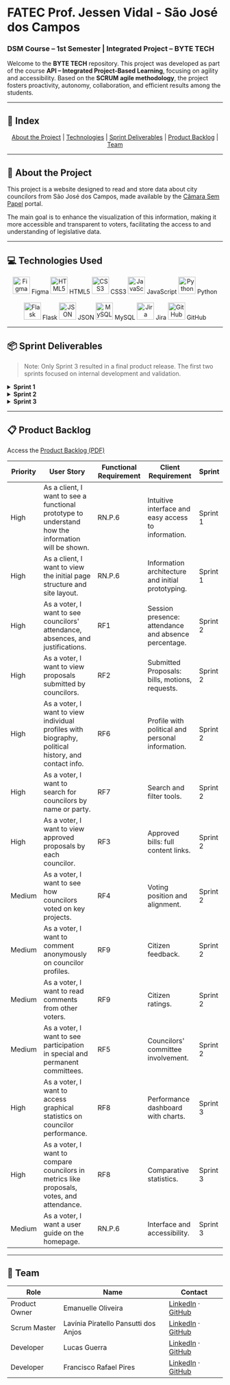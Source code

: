 # FATEC Prof. Jessen Vidal - São José dos Campos  
### DSM Course – 1st Semester | Integrated Project – BYTE TECH

Welcome to the **BYTE TECH** repository. This project was developed as part of the course **API – Integrated Project-Based Learning**, focusing on agility and accessibility. Based on the **SCRUM agile methodology**, the project fosters proactivity, autonomy, collaboration, and efficient results among the students.

---

## 🔗 Index

<p align="center">
  <a href="#about-the-project">About the Project</a> |
  <a href="#technologies-used">Technologies</a> |
  <a href="#sprint-deliverables">Sprint Deliverables</a> |
  <a href="#product-backlog">Product Backlog</a> | 
  <a href="#team">Team</a>
</p>

---

## 📌 About the Project

This project is a website designed to read and store data about city councilors from São José dos Campos, made available by the [Câmara Sem Papel](https://camarasempapel.camarasjc.sp.gov.br/legislacao/) portal.  

The main goal is to enhance the visualization of this information, making it more accessible and transparent to voters, facilitating the access to and understanding of legislative data.

---

## 💻 Technologies Used

<div align="center">
  <div>
    <img src="https://cdn.jsdelivr.net/gh/devicons/devicon/icons/figma/figma-original.svg" width="40" alt="Figma"> Figma
    <img src="https://cdn.jsdelivr.net/gh/devicons/devicon/icons/html5/html5-original.svg" width="40" alt="HTML5"> HTML5
    <img src="https://cdn.jsdelivr.net/gh/devicons/devicon/icons/css3/css3-original.svg" width="40" alt="CSS3"> CSS3
    <img src="https://cdn.jsdelivr.net/gh/devicons/devicon/icons/javascript/javascript-original.svg" width="40" alt="JavaScript"> JavaScript
    <img src="https://cdn.jsdelivr.net/gh/devicons/devicon/icons/python/python-original.svg" width="40" alt="Python"> Python  
    <br><br>
    <img src="https://cdn.jsdelivr.net/gh/devicons/devicon/icons/flask/flask-original.svg" width="40" alt="Flask"> Flask
    <img src="https://cdn.jsdelivr.net/gh/devicons/devicon/icons/json/json-original.svg" width="40" alt="JSON"> JSON
    <img src="https://cdn.jsdelivr.net/gh/devicons/devicon/icons/mysql/mysql-original.svg" width="40" alt="MySQL"> MySQL
    <img src="https://cdn.jsdelivr.net/gh/devicons/devicon/icons/jira/jira-original.svg" width="40" alt="Jira"> Jira
    <img src="https://cdn.jsdelivr.net/gh/devicons/devicon/icons/github/github-original.svg" width="40" alt="GitHub"> GitHub
  </div>
</div>

---

## 📦 Sprint Deliverables

> Note: Only Sprint 3 resulted in a final product release. The first two sprints focused on internal development and validation.

<details>
<summary><strong>Sprint 1</strong></summary>

### 🛠️ Internal Work (No External Deliverables)  
![Sprint 1](https://github.com/user-attachments/assets/8c03bb1b-0f2c-451e-8b33-68bc8e7acf57)

### 📋 Tasks

| Priority | Task                        | Responsible        | Start Date  | End Date    |
|----------|-----------------------------|--------------------|-------------|-------------|
| HIGH     | Create proposals page       | Maria Isabel       | 09/09/2024  | 29/09/2024  |
| HIGH     | Create homepage             | Vinicius, Lucas    | 09/09/2024  | 29/09/2024  |
| HIGH     | Create profile page         | Emanuelle          | 09/09/2024  | 29/09/2024  |
| HIGH     | Create menu page            | Lavínia            | 09/09/2024  | 29/09/2024  |
| HIGH     | Design logical data model   | Lucas              | 09/09/2024  | 29/09/2024  |
| MEDIUM   | Create “About Us” page      | Francisco          | 09/09/2024  | 29/09/2024  |
| MEDIUM   | Create statistics page      | Lavínia            | 09/09/2024  | 29/09/2024  |

</details>

<details>
<summary><strong>Sprint 2</strong></summary>

### 🛠️ Internal Work (No External Deliverables)  
![Sprint 2](https://github.com/user-attachments/assets/b02829d5-de9d-4435-a957-51f6b4c7f9f2)

### 📋 Tasks

| Priority   | Task                                                                  | Responsible         | Start Date  | End Date    |
|------------|-----------------------------------------------------------------------|---------------------|-------------|-------------|
| HIGH       | Create conceptual and logical database models                         | Emanuelle           | 07/10/2024  | 24/10/2024  |
| HIGH       | Scrape voting data from councilors                                    | Lucas               | 07/10/2024  | 24/10/2024  |
| HIGH       | Organize `extrato_votacao.json` file                                  | Vinicius, Lavínia   | 07/10/2024  | 24/10/2024  |
| HIGH       | Connect frontend with backend (`app.py`)                              | Emanuelle           | 07/10/2024  | 24/10/2024  |
| HIGH       | Create comments page (HTML, CSS, JS)                                  | Emanuelle           | 07/10/2024  | 24/10/2024  |
| HIGH       | Create comment database                                               | Emanuelle           | 07/10/2024  | 24/10/2024  |
| HIGH       | Scrape profile data from councilors                                   | Lucas               | 07/10/2024  | 24/10/2024  |
| HIGH       | Implement search filter for menu page (by name, party, or area)       | Francisco           | 07/10/2024  | 24/10/2024  |
| HIGH       | Scrape approved laws by each councilor                                | Francisco           | 07/10/2024  | 24/10/2024  |
| HIGH       | Final review and adjustments                                          | Emanuelle           | 07/10/2024  | 24/10/2024  |
| MEDIUM     | Create approved proposals page                                        | Lavínia             | 07/10/2024  | 24/10/2024  |
| MEDIUM     | Style approved proposals page                                         | Emanuelle           | 07/10/2024  | 24/10/2024  |
| MEDIUM     | List all councilors on menu page                                      | Lavínia             | 07/10/2024  | 24/10/2024  |
| MEDIUM     | Organize `leis_aprovadas_vereadores.json` file                        | Francisco           | 07/10/2024  | 24/10/2024  |
| MEDIUM     | Create filters for profile page                                       | Emanuelle           | 07/10/2024  | 24/10/2024  |
| DOCUMENTATION | Record video demo for README                                       | Emanuelle           | 07/10/2024  | 24/10/2024  |
| DOCUMENTATION | Update README                                                      | Lavínia             | 07/10/2024  | 25/10/2024  |

</details>

<details>
<summary><strong>Sprint 3</strong></summary>

### ✅ Final Product Release  
[Watch the video presentation](https://www.youtube.com/watch?v=6BiKl4bEMzE)

### 📋 Tasks

| Priority   | Task                                        | Responsible        | Start Date  | End Date    |
|------------|---------------------------------------------|--------------------|-------------|-------------|
| HIGH       | Implement charts on the statistics page     | Emanuelle          | 04/11/2024  | 11/11/2024  |
| HIGH       | Create virtual environment                  | Francisco          | 04/11/2024  | 24/11/2024  |
| MEDIUM     | Deploy the application to AWS               | Emanuelle          | 04/11/2024  | 11/11/2024  |
| MEDIUM     | Clean comment database                      | Emanuelle          | 04/11/2024  | 24/11/2024  |
| MEDIUM     | Add user manual                             | Lavínia            | 04/11/2024  | 24/11/2024  |
| LOW        | Create presentation slides                  | Lucas              | 04/11/2024  | 24/11/2024  |
| DOCUMENTATION | Organize GitHub repository               | Lavínia            | 04/11/2024  | 24/11/2024  |

</details>

---

## 📋 Product Backlog

Access the [Product Backlog (PDF)](https://github.com/user-attachments/files/17848271/Product.Backlog_.Equipe_Byte_Tech.pdf)

| **Priority** | **User Story**                                                                                     | **Functional Requirement** | **Client Requirement**                                  | **Sprint**  |
|--------------|----------------------------------------------------------------------------------------------------|-----------------------------|----------------------------------------------------------|-------------|
| High         | As a client, I want to see a functional prototype to understand how the information will be shown. | RN.P.6                      | Intuitive interface and easy access to information.      | Sprint 1    |
| High         | As a client, I want to view the initial page structure and site layout.                            | RN.P.6                      | Information architecture and initial prototyping.        | Sprint 1    |
| High         | As a voter, I want to see councilors' attendance, absences, and justifications.                    | RF1                         | Session presence: attendance and absence percentage.     | Sprint 2    |
| High         | As a voter, I want to view proposals submitted by councilors.                                      | RF2                         | Submitted Proposals: bills, motions, requests.           | Sprint 2    |
| High         | As a voter, I want to view individual profiles with biography, political history, and contact info.| RF6                         | Profile with political and personal information.         | Sprint 2    |
| High         | As a voter, I want to search for councilors by name or party.                                      | RF7                         | Search and filter tools.                                | Sprint 2    |
| High         | As a voter, I want to view approved proposals by each councilor.                                   | RF3                         | Approved bills: full content links.                      | Sprint 2    |
| Medium       | As a voter, I want to see how councilors voted on key projects.                                    | RF4                         | Voting position and alignment.                           | Sprint 2    |
| Medium       | As a voter, I want to comment anonymously on councilor profiles.                                   | RF9                         | Citizen feedback.                                       | Sprint 2    |
| Medium       | As a voter, I want to read comments from other voters.                                             | RF9                         | Citizen ratings.                                        | Sprint 2    |
| Medium       | As a voter, I want to see participation in special and permanent committees.                       | RF5                         | Councilors' committee involvement.                       | Sprint 2    |
| High         | As a voter, I want to access graphical statistics on councilor performance.                        | RF8                         | Performance dashboard with charts.                       | Sprint 3    |
| High         | As a voter, I want to compare councilors in metrics like proposals, votes, and attendance.         | RF8                         | Comparative statistics.                                 | Sprint 3    |
| Medium       | As a voter, I want a user guide on the homepage.                                                   | RN.P.6                      | Interface and accessibility.                             | Sprint 3    |

---

## 👥 Team

| Role           | Name                                  | Contact |
|----------------|---------------------------------------|---------|
| Product Owner  | Emanuelle Oliveira                    | [LinkedIn](https://www.linkedin.com/in/emanuelle-oliveira-ab9716296/) · [GitHub](https://github.com/Emanuelle-olv) |
| Scrum Master   | Lavínia Piratello Pansutti dos Anjos  | [LinkedIn](https://br.linkedin.com/in/lavinia-piratello-6a82101b1) · [GitHub](https://github.com/laviniappiratello) |
| Developer      | Lucas Guerra                          | [LinkedIn](https://www.linkedin.com/in/lucas-guerra000/) · [GitHub](https://github.com/lucasguerra12) |
| Developer      | Francisco Rafael Pires                | [LinkedIn](https://www.linkedin.com/in/francisco-rafael-pires-755958163/) · [GitHub](https://github.com/franciscorafaelpires) |
